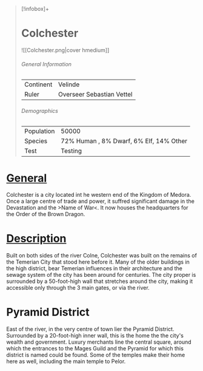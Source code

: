 > [!infobox]+
> # Colchester
> ![[Colchester.png|cover hmedium]]
> ######  General Information
> |||
> | ---- | ---- |
> | Continent | Velinde |
> | Ruler | Overseer Sebastian Vettel |
> ###### Demographics
> |||
> | ---- | ---- |
> | Population| 50000 |
> | Species | 72% Human , 8% Dwarf, 6% Elf,  14% Other |
> | Test | Testing |

# <ins>General</ins>
Colchester is a city located int he western end of the Kingdom of Medora. Once a large centre of trade and power, it suffred significant damage in the Devastation and the >Name of War<. It now houses the headquarters for the Order of the Brown Dragon.


# <ins>Description</ins>
Built on both sides of the river Colne, Colchester was built on the remains of the Temerian City that stood here before it. Many of the older buildings in the high district, bear Temerian influences in their architecture and the sewage system of the city has been around for centuries. The city proper is surrounded by a 50-foot-high wall that stretches around the city, making it accessible only through the 3 main gates, or via the river. 


# Pyramid District
East of the river, in the very centre of town lier the Pyramid District. Surrounded by a 20-foot-high inner wall, this is the home the the city's wealth and government. Luxury merchants line the central square, around which the entrances to the Mages Guild and the Pyramid  for which this district is named could be found. Some of the temples make their home here as well, including the main temple to Pelor. 